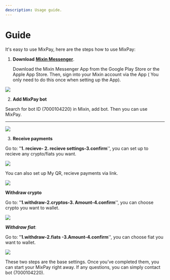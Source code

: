 ```yaml
---
description: Usage guide.
---
```


# Guide

It's easy to use MixPay, here are the steps how to use MixPay:

1.  **Download** [**Mixin Messenger**](https://mixin.one/messenger).

    Download the Mixin Messenger App from the Google Play Store or the Apple App Store. Then, sign into your Mixin account via the App ( You only need to do this once when setting up the App).

![](https://raw.githubusercontent.com/mixpayme/mixpay-docs/master/images/slrlxta.png)

2. **Add MixPay bot**

Search for bot ID (7000104220) in Mixin, add bot. Then you can use MixPay.

****

![](ttps://raw.githubusercontent.com/mixpayme/mixpay-docs/master/images/lfhxpzl.png)

3. **Receive payments**

Go to: "**1. recieve- 2. recieve settings-3.confirm**'', you can set up to recieve any crypto/fiats you want.

![](ttps://raw.githubusercontent.com/mixpayme/mixpay-docs/master/images/ruiekqi.png)

You can also set up My QR, recieve payments via link.

![](ttps://raw.githubusercontent.com/mixpayme/mixpay-docs/master/images/pqdcfom.png)

**Withdraw crypto**

Go to: "**1.withdraw-2.cryptos-3. Amount-4.confirm**'', you can choose crypto you want to wallet.

![](ttps://raw.githubusercontent.com/mixpayme/mixpay-docs/master/images/vripnzq.png)

_**Withdraw fiat**_:

Go to: "**1.withdraw-2.fiats -3.Amount-4.confirm**'', you can choose fiat you want to wallet.

![](ttps://raw.githubusercontent.com/mixpayme/mixpay-docs/master/images/spsylof.png)

These two steps are the base settings. Once you’ve completed them, you can start your MixPay  right away. If any questions, you can  simply contact bot (7000104220).
